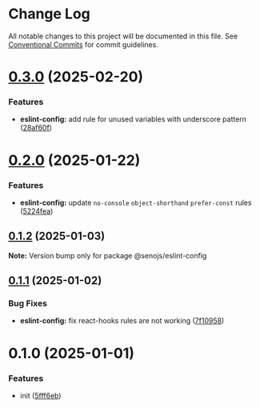 # Change Log

All notable changes to this project will be documented in this file.
See [Conventional Commits](https://conventionalcommits.org) for commit guidelines.

# [0.3.0](https://github.com/senoteam/style-guide/compare/@senojs/eslint-config@0.2.0...@senojs/eslint-config@0.3.0) (2025-02-20)

### Features

- **eslint-config:** add rule for unused variables with underscore pattern ([28af60f](https://github.com/senoteam/style-guide/commit/28af60ff0beec8a8f66475dd4a7431121f6ff8ac))

# [0.2.0](https://github.com/senoteam/style-guide/compare/@senojs/eslint-config@0.1.2...@senojs/eslint-config@0.2.0) (2025-01-22)

### Features

- **eslint-config:** update `no-console` `object-shorthand` `prefer-const` rules ([5224fea](https://github.com/senoteam/style-guide/commit/5224fea0132ba54ffa037328215bbf9bd1716000))

## [0.1.2](https://github.com/senoteam/style-guide/compare/@senojs/eslint-config@0.1.1...@senojs/eslint-config@0.1.2) (2025-01-03)

**Note:** Version bump only for package @senojs/eslint-config

## [0.1.1](https://github.com/senoteam/style-guide/compare/@senojs/eslint-config@0.1.0...@senojs/eslint-config@0.1.1) (2025-01-02)

### Bug Fixes

- **eslint-config:** fix react-hooks rules are not working ([7f10958](https://github.com/senoteam/style-guide/commit/7f10958235ea251006c2978ce6cc85d965f28fa7))

# 0.1.0 (2025-01-01)

### Features

- init ([5fff6eb](https://github.com/senoteam/style-guide/commit/5fff6ebffd00e108489235034443d9aa17ae081f))
